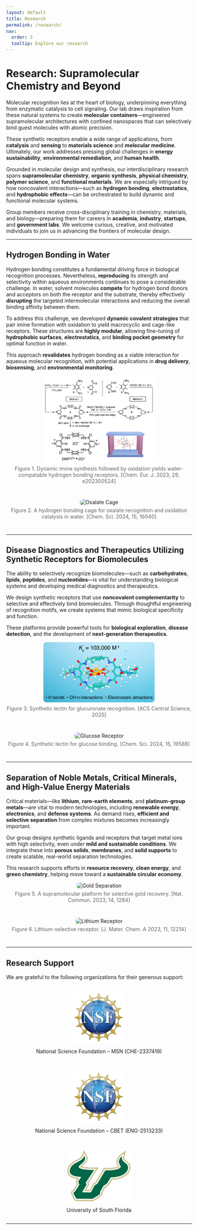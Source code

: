 ```yaml
---
layout: default
title: Research
permalink: /research/
nav:
  order: 3
  tooltip: Explore our research
---
```


# Research: Supramolecular Chemistry and Beyond

Molecular recognition lies at the heart of biology, underpinning everything from enzymatic catalysis to cell signaling. Our lab draws inspiration from these natural systems to create **molecular containers**—engineered supramolecular architectures with confined nanospaces that can selectively bind guest molecules with atomic precision.

These synthetic receptors enable a wide range of applications, from **catalysis** and **sensing** to **materials science** and **molecular medicine**. Ultimately, our work addresses pressing global challenges in **energy sustainability**, **environmental remediation**, and **human health**.

Grounded in molecular design and synthesis, our interdisciplinary research spans **supramolecular chemistry**, **organic synthesis**, **physical chemistry**, **polymer science**, and **functional materials**. We are especially intrigued by how noncovalent interactions—such as **hydrogen bonding**, **electrostatics**, and **hydrophobic effects**—can be orchestrated to build dynamic and functional molecular systems.

Group members receive cross-disciplinary training in chemistry, materials, and biology—preparing them for careers in **academia**, **industry**, **startups**, and **government labs**. We welcome curious, creative, and motivated individuals to join us in advancing the frontiers of molecular design.

---

## Hydrogen Bonding in Water

Hydrogen bonding constitutes a fundamental driving force in biological recognition processes. Nevertheless, **reproducing** its strength and selectivity within aqueous environments continues to pose a considerable challenge. In water, solvent molecules **compete** for hydrogen bond donors and acceptors on both the receptor and the substrate, thereby effectively **disrupting** the targeted intermolecular interactions and reducing the overall binding affinity between them.

To address this challenge, we developed **dynamic covalent strategies** that pair imine formation with oxidation to yield macrocyclic and cage-like receptors. These structures are **highly modular**, allowing fine-tuning of **hydrophobic surfaces**, **electrostatics**, and **binding pocket geometry** for optimal function in water.

This approach **revalidates** hydrogen bonding as a viable interaction for aqueous molecular recognition, with potential applications in **drug delivery**, **biosensing**, and **environmental monitoring**.

<div class="figure-row">
  <img src="/assets/images/dynamic-synthesis.png" alt="Dynamic Synthesis Scheme" style="max-width: 60%; border-radius: 8px;">
  <p class="caption">Figure 1. Dynamic imine synthesis followed by oxidation yields water-compatable hydrogen bonding receptors. [Chem. Eur. J. 2023, 29, e202300524]</p>
</div>

<div class="figure-row">
  <img src="/assets/images/oxalate-cage.png" alt="Oxalate Cage" style="max-width: 60%; border-radius: 8px;">
  <p class="caption">Figure 2. A hydrogen bonding cage for oxalate recognition and oxidation catalysis in water. [Chem. Sci. 2024, 15, 16040]</p>
</div>

---

## Disease Diagnostics and Therapeutics Utilizing Synthetic Receptors for Biomolecules

The ability to selectively recognize biomolecules—such as **carbohydrates**, **lipids**, **peptides**, and **nucleotides**—is vital for understanding biological systems and developing medical diagnostics and therapeutics.

We design synthetic receptors that use **noncovalent complementarity** to selective and effectively bind biomolecules. Through thoughtful engineering of recognition motifs, we create systems that mimic biological specificity and function.

These platforms provide powerful tools for **biological exploration**, **disease detection**, and the development of **next-generation therapeutics**.

<div class="figure-row">
  <img src="/assets/images/glucuronate.png" alt="Glucuronate Receptor" style="max-width: 60%; border-radius: 8px;">
  <p class="caption">Figure 3. Synthetic lectin for glucuronate recognition. [ACS Central Science, 2025]</p>
</div>

<div class="figure-row">
  <img src="/assets/images/glucose.png" alt="Glucose Receptor" style="max-width: 60%; border-radius: 8px;">
  <p class="caption">Figure 4. Synthetic lectin for glucose binding. [Chem. Sci. 2024, 15, 19588]</p>
</div>

---

## Separation of Noble Metals, Critical Minerals, and High-Value Energy Materials

Critical materials—like **lithium**, **rare-earth elements**, and **platinum-group metals**—are vital to modern technologies, including **renewable energy**, **electronics**, and **defense systems**. As demand rises, **efficient and selective separation** from complex mixtures becomes increasingly important.

Our group designs synthetic ligands and receptors that target metal ions with high selectivity, even under **mild and sustainable conditions**. We integrate these into **porous solids**, **membranes**, and **solid supports** to create scalable, real-world separation technologies.

This research supports efforts in **resource recovery**, **clean energy**, and **green chemistry**, helping move toward a **sustainable circular economy**.

<div class="figure-row">
  <img src="/assets/images/cd-gold.png" alt="Gold Separation" style="max-width: 100%; border-radius: 8px;">
  <p class="caption">Figure 5. A supramolecular platform for selective gold recovery. [Nat. Commun. 2023, 14, 1284]</p>
</div>

<div class="figure-row">
  <img src="/assets/images/Li-receptor.png" alt="Lithium Receptor" style="max-width: 60%; border-radius: 8px;">
  <p class="caption">Figure 6. Lithium-selective receptor. [J. Mater. Chem. A 2023, 11, 12214]</p>
</div>

---

## Research Support

We are grateful to the following organizations for their generous support:

<div class="funding-logos">
  <div class="funding-logo">
    <img src="/assets/images/nsf-logo.png" alt="NSF Logo" style="height: 140px;">
    <p>National Science Foundation – MSN (CHE-2337419)</p>
  </div>
  <div class="funding-logo">
    <img src="/assets/images/nsf-logo.png" alt="NSF Logo" style="height: 140px;">
    <p>National Science Foundation – CBET (ENG-2513233)</p>
  </div>
  <div class="funding-logo">
    <img src="/assets/images/usf-logo.png" alt="USF Logo" style="height: 140px;">
    <p>University of South Florida</p>
  </div>
</div>

---

<style>
.caption {
  font-size: 14px;
  margin-top: 5px;
  color: #666;
  text-align: center;
}
.figure-row {
  margin-bottom: 40px;
  text-align: center;
}
.funding-logos {
  display: flex;
  justify-content: space-around;
  align-items: center;
  flex-wrap: wrap;
  margin-top: 30px;
  gap: 30px;
}
.funding-logo {
  display: flex;
  flex-direction: column;
  align-items: center;
  text-align: center;
}
</style>
